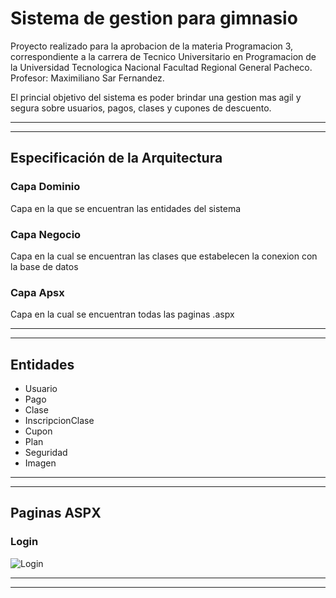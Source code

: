# Sistema de gestion para gimnasio
Proyecto realizado para la aprobacion de la materia Programacion 3, correspondiente a la carrera de Tecnico Universitario en Programacion de la Universidad Tecnologica Nacional Facultad Regional General Pacheco. Profesor: Maximiliano Sar Fernandez.

El princial objetivo del sistema es poder brindar una gestion mas agil y segura sobre usuarios, pagos, clases y cupones de descuento.

---
---
## **Especificación de la Arquitectura**
### **Capa Dominio**
Capa en la que se encuentran las entidades del sistema
​
### **Capa Negocio**
Capa en la cual se encuentran las clases que estabelecen la conexion con la base de datos

### **Capa Apsx**
Capa en la cual se encuentran todas las paginas .aspx

---
---
## **Entidades**
- Usuario
- Pago
- Clase
- InscripcionClase
- Cupon
- Plan
- Seguridad
- Imagen


---
---

## **Paginas ASPX**


### **Login**
![Login](https://i.imgur.com/fRUiHzT.png)

---
---
